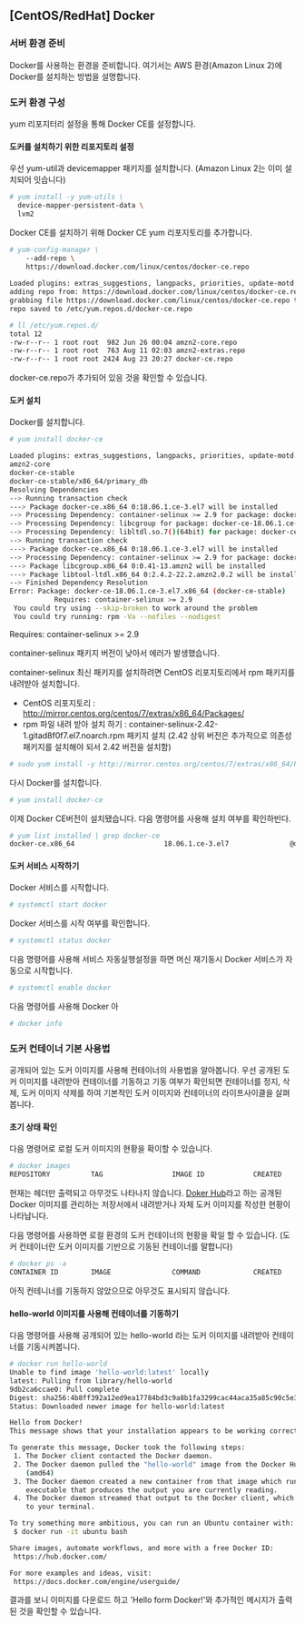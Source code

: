 

## [CentOS/RedHat] Docker 

### 서버 환경 준비
Docker를 사용하는 환경을 준비합니다. 
여기서는 AWS 환경(Amazon Linux 2)에 Docker를 설치하는 방법을 설명합니다.

### 도커 환경 구성
yum 리포지터리 설정을 통해 Docker CE를 설정합니다. 

#### 도커를 설치하기 위한 리포지토리 설정

우선 yum-util과 devicemapper 패키지를 설치합니다. 
(Amazon Linux 2는 이미 설치되어 잇습니다) 

```bash
# yum install -y yum-utils \
  device-mapper-persistent-data \
  lvm2
```

Docker CE를 설치하기 위해 Docker CE yum 리포지토리를 추가합니다. 

```bash
# yum-config-manager \
    --add-repo \
    https://download.docker.com/linux/centos/docker-ce.repo
    
Loaded plugins: extras_suggestions, langpacks, priorities, update-motd
adding repo from: https://download.docker.com/linux/centos/docker-ce.repo
grabbing file https://download.docker.com/linux/centos/docker-ce.repo to /etc/yum.repos.d/docker-ce.repo
repo saved to /etc/yum.repos.d/docker-ce.repo

# ll /etc/yum.repos.d/
total 12
-rw-r--r-- 1 root root  982 Jun 26 00:04 amzn2-core.repo
-rw-r--r-- 1 root root  763 Aug 11 02:03 amzn2-extras.repo
-rw-r--r-- 1 root root 2424 Aug 23 20:27 docker-ce.repo

```
docker-ce.repo가 추가되어 있응 것을 확인할 수 있습니다. 

#### 도커 설치

Docker를 설치합니다. 

```bash
# yum install docker-ce

Loaded plugins: extras_suggestions, langpacks, priorities, update-motd
amzn2-core                                                                                                            | 2.4 kB  00:00:00
docker-ce-stable                                                                                                      | 2.9 kB  00:00:00
docker-ce-stable/x86_64/primary_db                                                                                    |  15 kB  00:00:00
Resolving Dependencies
--> Running transaction check
---> Package docker-ce.x86_64 0:18.06.1.ce-3.el7 will be installed
--> Processing Dependency: container-selinux >= 2.9 for package: docker-ce-18.06.1.ce-3.el7.x86_64
--> Processing Dependency: libcgroup for package: docker-ce-18.06.1.ce-3.el7.x86_64
--> Processing Dependency: libltdl.so.7()(64bit) for package: docker-ce-18.06.1.ce-3.el7.x86_64
--> Running transaction check
---> Package docker-ce.x86_64 0:18.06.1.ce-3.el7 will be installed
--> Processing Dependency: container-selinux >= 2.9 for package: docker-ce-18.06.1.ce-3.el7.x86_64
---> Package libcgroup.x86_64 0:0.41-13.amzn2 will be installed
---> Package libtool-ltdl.x86_64 0:2.4.2-22.2.amzn2.0.2 will be installed
--> Finished Dependency Resolution
Error: Package: docker-ce-18.06.1.ce-3.el7.x86_64 (docker-ce-stable)
           Requires: container-selinux >= 2.9
 You could try using --skip-broken to work around the problem
 You could try running: rpm -Va --nofiles --nodigest

```

Requires: container-selinux >= 2.9

container-selinux 패키지 버전이 낮아서 에러가 발생했습니다. 

container-selinux 최신 패키지를 설치하려면 CentOS 리포지토리에서 rpm 패키지를 내려받아 설치합니다. 
- CentOS 리포지토리 : http://mirror.centos.org/centos/7/extras/x86_64/Packages/ 
- rpm 파일 내려 받아 설치 하기 : container-selinux-2.42-1.gitad8f0f7.el7.noarch.rpm 패키지 설치 
(2.42 상위 버전은 추가적으로 의존성 패키지를 설치해야 되서 2.42 버전을 설치함)

```bash
# sudo yum install -y http://mirror.centos.org/centos/7/extras/x86_64/Packages/container-selinux-2.42-1.gitad8f0f7.el7.noarch.rpm
```

다시 Docker를 설치합니다. 

```bash
# yum install docker-ce
```

이제 Docker CE버전이 설치됐습니다. 다음 명령어를 사용해  설치 여부를 확인하빈다. 

```bash
# yum list installed | grep docker-ce
docker-ce.x86_64                      18.06.1.ce-3.el7               @docker-ce-stable

```

#### 도커 서비스 시작하기

Docker 서비스를 시작합니다. 

```bash
# systemctl start docker
```

Docker 서비스를 시작 여부를 확인합니다.  

```bash
# systemctl status docker
```

다음 명령어를 사용해 서비스 자동실행설정을 하면 머신 재기동시 Docker 서비스가 자동으로 시작합니다.

```bash
# systemctl enable docker
```

다음 명령어를 사용해 Docker 아

```bash
# docker info
```

### 도커 컨테이너 기본 사용법
공개되어 있는 도커 이미지를 사용해 컨테이너의 사용법을 알아봅니다. 
우선 공개된 도커 이미지를 내려받아 컨테이너를 기동하고 기동 여부가 확인되면 컨테이너를 정지, 삭제, 도커 이미지 삭제를 하여 기본적인 도커 이미지와 컨테이너의 라이프사이클을 살펴봅니다. 

#### 초기 상태 확인
다음 명령어로 로컬 도커 이미지의 현황을 확이할 수 있습니다.
```bash
# docker images
REPOSITORY          TAG                 IMAGE ID            CREATED             SIZE
```
현재는 헤더만 출력되고 아무것도 나타나지 않습니다. 
[Doker Hub](https://hub.docker.com/explore/)라고 하는 공개된 Docker 이미지를 관리하는 저장서에서 내려받거나 자체 도커 이미지를 작성한 현황이 나타납니다. 

다음 명령어를 사용하면 로컬 환경의 도커 컨테이너의 현황을 확일 할 수 있습니다. (도커 컨테이너란 도커 이미지를 기반으로 기동된 컨테이너를 말합니다)
```bash
# docker ps -a
CONTAINER ID        IMAGE               COMMAND             CREATED             STATUS              PORTS               NAMES
```
아직 컨테니너를 기동하지 않았으므로 아무것도 표시되지 않습니다. 

#### hello-world 이미지를 사용해 컨테이너를 기동하기
다음 명령어를 사용해 공개되어 있는 hello-world 라는 도커 이미지를 내려받아 컨테이너를 기동시켜봅니다. 
```bash
# docker run hello-world
Unable to find image 'hello-world:latest' locally
latest: Pulling from library/hello-world
9db2ca6ccae0: Pull complete
Digest: sha256:4b8ff392a12ed9ea17784bd3c9a8b1fa3299cac44aca35a85c90c5e3c7afacdc
Status: Downloaded newer image for hello-world:latest

Hello from Docker!
This message shows that your installation appears to be working correctly.

To generate this message, Docker took the following steps:
 1. The Docker client contacted the Docker daemon.
 2. The Docker daemon pulled the "hello-world" image from the Docker Hub.
    (amd64)
 3. The Docker daemon created a new container from that image which runs the
    executable that produces the output you are currently reading.
 4. The Docker daemon streamed that output to the Docker client, which sent it
    to your terminal.

To try something more ambitious, you can run an Ubuntu container with:
 $ docker run -it ubuntu bash

Share images, automate workflows, and more with a free Docker ID:
 https://hub.docker.com/

For more examples and ideas, visit:
 https://docs.docker.com/engine/userguide/

```

결과를 보니 이미지를 다운로드 하고 'Hello form Docker!'와 추가적인 메시지가 출력된 것을 확인할 수 있습니다. 



